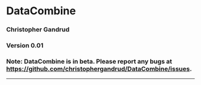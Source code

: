 DataCombine
======

### Christopher Gandrud

### Version 0.01

### Note: **DataCombine** is in beta. Please report any bugs at <https://github.com/christophergandrud/DataCombine/issues>.

---